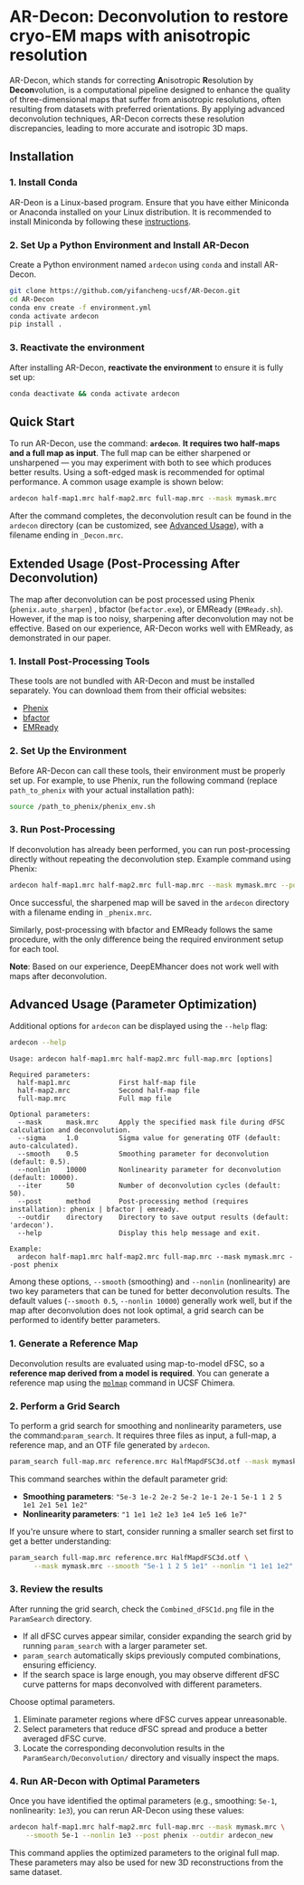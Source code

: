 # AR-Decon: Deconvolution to restore cryo-EM maps with anisotropic resolution
AR-Decon, which stands for correcting **A**nisotropic **R**esolution by **Decon**volution, is a computational pipeline designed to enhance the quality of three-dimensional maps that suffer from anisotropic resolutions, often resulting from datasets with preferred orientations. By applying advanced deconvolution techniques, AR-Decon corrects these resolution discrepancies, leading to more accurate and isotropic 3D maps.

## Installation
### 1. Install Conda
AR-Deon is a Linux-based program. Ensure that you have either Miniconda or Anaconda installed on your Linux distribution. It is recommended to install Miniconda by following these [instructions](https://docs.anaconda.com/miniconda/).
### 2. Set Up a Python Environment and Install AR-Decon
Create a Python environment named `ardecon` using `conda` and install AR-Decon.
```bash
git clone https://github.com/yifancheng-ucsf/AR-Decon.git
cd AR-Decon
conda env create -f environment.yml
conda activate ardecon
pip install .
```
### 3. Reactivate the environment
After installing AR-Decon, **reactivate the environment** to ensure it is fully set up:
```bash
conda deactivate && conda activate ardecon
```

## Quick Start
To run AR-Decon, use the command: **`ardecon`**.  **It requires two half-maps and a full map as input**. The full map can be either sharpened or unsharpened — you may experiment with both to see which produces better results. Using a soft-edged mask is recommended for optimal performance. A common usage example is shown below:
```bash
ardecon half-map1.mrc half-map2.mrc full-map.mrc --mask mymask.mrc
```
After the command completes, the deconvolution result can be found in the `ardecon` directory (can be customized, see [Advanced Usage](#advanced-usage-parameter-optimization)), with a filename ending in `_Decon.mrc`.

## Extended Usage (Post-Processing After Deconvolution)
The map after deconvolution can be post processed using Phenix (`phenix.auto_sharpen`) , bfactor (`befactor.exe`), or EMReady (`EMReady.sh`). However, if the map is too noisy, sharpening after deconvolution may not be effective. Based on our experience, AR-Decon works well with EMReady, as demonstrated in our paper.

### 1. Install Post-Processing Tools
These tools are not bundled with AR-Decon and must be installed separately. You can download them from their official websites:
- [Phenix](https://phenix-online.org/documentation/install-setup-run.html)
- [bfactor](https://grigoriefflab.umassmed.edu/bfactor)
- [EMReady](http://huanglab.phys.hust.edu.cn/EMReady/)

### 2. Set Up the Environment
Before AR-Decon can call these tools, their environment must be properly set up. For example, to use Phenix, run the following command (replace `path_to_phenix` with your actual installation path):
```bash
source /path_to_phenix/phenix_env.sh
```
### 3. Run Post-Processing
If deconvolution has already been performed, you can run post-processing directly without repeating the deconvolution step. Example command using Phenix:
```bash
ardecon half-map1.mrc half-map2.mrc full-map.mrc --mask mymask.mrc --post phenix
```
Once successful, the sharpened map will be saved in the `ardecon` directory with a filename ending in `_phenix.mrc`.

Similarly, post-processing with bfactor and EMReady follows the same procedure, with the only difference being the required environment setup for each tool.

**Note**: Based on our experience, DeepEMhancer does not work well with maps after deconvolution.

## Advanced Usage (Parameter Optimization)
Additional options for `ardecon` can be displayed using the `--help` flag:
```bash
ardecon --help
```
```text
Usage: ardecon half-map1.mrc half-map2.mrc full-map.mrc [options]

Required parameters:
  half-map1.mrc            First half-map file
  half-map2.mrc            Second half-map file
  full-map.mrc             Full map file

Optional parameters:
  --mask      mask.mrc     Apply the specified mask file during dFSC calculation and deconvolution.
  --sigma     1.0          Sigma value for generating OTF (default: auto-calculated).
  --smooth    0.5          Smoothing parameter for deconvolution (default: 0.5).
  --nonlin    10000        Nonlinearity parameter for deconvolution (default: 10000).
  --iter      50           Number of deconvolution cycles (default: 50).
  --post      method       Post-processing method (requires installation): phenix | bfactor | emready.
  --outdir    directory    Directory to save output results (default: 'ardecon').
  --help                   Display this help message and exit.

Example:
  ardecon half-map1.mrc half-map2.mrc full-map.mrc --mask mymask.mrc --post phenix
```
Among these options, `--smooth` (smoothing) and `--nonlin` (nonlinearity) are two key parameters that can be tuned for better deconvolution results. The default values (`--smooth 0.5`, `--nonlin 10000`) generally work well, but if the map after deconvolution does not look optimal, a grid search can be performed to identify better parameters.
### 1. Generate a Reference Map
Deconvolution results are evaluated using map-to-model dFSC, so a **reference map derived from a model is required**. You can generate a reference map using the [`molmap`](https://www.cgl.ucsf.edu/chimera/docs/UsersGuide/midas/molmap.html) command in UCSF Chimera.
### 2. Perform a Grid Search
To perform a grid search for smoothing and nonlinearity parameters, use the command:`param_search`. It requires three files as input, a full-map, a reference map, and an OTF file generated by `ardecon`. 
```bash
param_search full-map.mrc reference.mrc HalfMapdFSC3d.otf --mask mymask.mrc 
```
This command searches within the default parameter grid:
- **Smoothing parameters**: `"5e-3 1e-2 2e-2 5e-2 1e-1 2e-1 5e-1 1 2 5 1e1 2e1 5e1 1e2"`
- **Nonlinearity parameters**: `"1 1e1 1e2 1e3 1e4 1e5 1e6 1e7"`

If you're unsure where to start, consider running a smaller search set first to get a better understanding:
```bash
param_search full-map.mrc reference.mrc HalfMapdFSC3d.otf \
      --mask mymask.mrc --smooth "5e-1 1 2 5 1e1" --nonlin "1 1e1 1e2"
```
### 3. Review the results
After running the grid search, check the `Combined_dFSC1d.png` file in the `ParamSearch` directory.
- If all dFSC curves appear similar, consider expanding the search grid by running `param_search` with a larger parameter set.
- `param_search` automatically skips previously computed combinations, ensuring efficiency.
- If the search space is large enough, you may observe different dFSC curve patterns for maps deconvolved with different parameters.

Choose optimal parameters.
1. Eliminate parameter regions where dFSC curves appear unreasonable. 
2. Select parameters that reduce dFSC spread and produce a better averaged dFSC curve.
3. Locate the corresponding deconvolution results in the `ParamSearch/Deconvolution/` directory and visually inspect the maps.


### 4. Run AR-Decon with Optimal Parameters
Once you have identified the optimal parameters (e.g., smoothing: `5e-1`, nonlinearity: `1e3`), you can rerun AR-Decon using these values:
```bash
ardecon half-map1.mrc half-map2.mrc full-map.mrc --mask mymask.mrc \
    --smooth 5e-1 --nonlin 1e3 --post phenix --outdir ardecon_new
```
This command applies the optimized parameters to the original full map. These parameters may also be used for new 3D reconstructions from the same dataset.